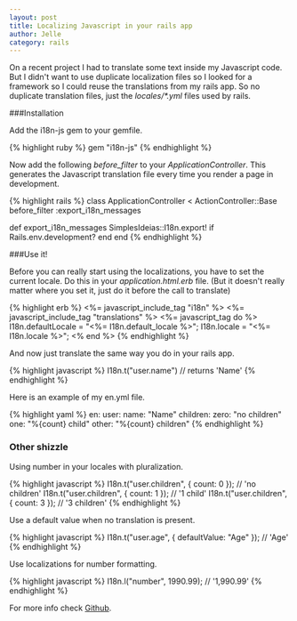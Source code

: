 ```yaml
---
layout: post
title: Localizing Javascript in your rails app
author: Jelle
category: rails
---
```


On a recent project I had to translate some text inside my Javascript code. But I didn't want to use duplicate localization files so I looked for a framework so I could reuse the translations from my rails app. So no duplicate translation files, just the *locales/\*.yml* files used by rails.

###Installation

Add the i18n-js gem to your gemfile.

{% highlight ruby %}
gem "i18n-js"
{% endhighlight %}

Now add the following *before\_filter* to your *ApplicationController*. This generates the Javascript translation file every time you render a page in development.

{% highlight rails %}
class ApplicationController < ActionController::Base
  before_filter :export_i18n_messages

  def export_i18n_messages
    SimplesIdeias::I18n.export! if Rails.env.development?
  end
end
{% endhighlight %}

###Use it!

Before you can really start using the localizations, you have to set the current locale. Do this in your *application.html.erb* file. (But it doesn't really matter where you set it, just do it before the call to translate)

{% highlight erb %}
<%= javascript_include_tag "i18n" %>
<%= javascript_include_tag "translations" %>
<%= javascript_tag do %>
  I18n.defaultLocale = "<%= I18n.default_locale %>";
  I18n.locale = "<%= I18n.locale %>";
<% end %>
{% endhighlight %}

And now just translate the same way you do in your rails app.

{% highlight javascript %}
I18n.t("user.name") // returns 'Name'
{% endhighlight %}

Here is an example of my en.yml file.

{% highlight yaml %}
en:
  user:
    name: "Name"
    children: 
      zero: "no children"
      one: "%{count} child"
      other: "%{count} children"
{% endhighlight %}

### Other shizzle

Using number in your locales with pluralization.

{% highlight javascript %}
I18n.t("user.children", { count: 0 }); // 'no children'
I18n.t("user.children", { count: 1 }); // '1 child'
I18n.t("user.children", { count: 3 }); // '3 children'
{% endhighlight %}

Use a default value when no translation is present.

{% highlight javascript %}
I18n.t("user.age", { defaultValue: "Age" }); // 'Age'
{% endhighlight %}

Use localizations for number formatting.

{% highlight javascript %}
I18n.l("number", 1990.99); // '1,990.99'
{% endhighlight %}

For more info check [Github](https://github.com/fnando/i18n-js).
